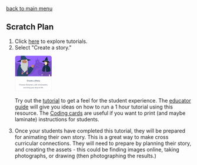 [back to main menu](https://lindsaycullum.github.io/cs-resource-instructions)

## Scratch Plan

<ol>
  <li> Click <a href="https://scratch.mit.edu/ideas" target="_blank">here</a> to explore tutorials.</li>

  <li>Select "Create a story." 
    <p><img src="images/createAStoryScratchActivity.png" alt="Create a story Scratch Activity"></p>
    <p>Try out the <a href="https://scratch.mit.edu/projects/editor/?tutorial=tell-a-story" target="_blank">tutorial</a> to get a feel for the student experience. The <a href="https://resources.scratch.mit.edu/www/guides/en/StoryGuide.pdf" target="_blank">educator guide</a> will give you ideas on how to run a 1 hour tutorial using this resource. The <a href="https://resources.scratch.mit.edu/www/cards/en/story-cards.pdf">Coding cards</a> are useful if you want to print (and maybe laminate) instructions for students.</p>
  </li>
  <li>Once your students have completed this tutorial, they will be prepared for animating their own story. This is a great way to make cross curricular connections. They will need to prepare by planning their story, and creating the assets - this could be finding images online, taking photographs, or drawing (then photographing the results.)
  </li>
</ol>
